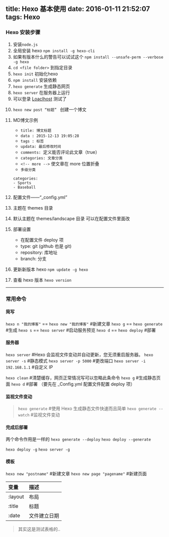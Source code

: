 title: Hexo 基本使用
date: 2016-01-11 21:52:07
tags: Hexo
---

### Hexo 安装步骤

1. 安装`node.js`
2. 全局安装 hexo `npm install -g hexo-cli`
3. 如果有版本什么的警告可以试试这个 `npm install --unsafe-perm --verbose -g hexo`
4. `cd <file folder>` 到指定目录
5. `hexo init` 初始化hexo
6. `npm install` 安装依赖
7. `hexo generate` 生成静态网页
8. `hexo server` 在服务器上运行
9. 可以登录 [Loaclhost](http://localhost:4000/) 测试了

<!-- more -->

10. `hexo new post “标题” ` 创建一个博文
11. MD博文示例
	- `title: 博文标题`
	- `data : 2015-12-13 19:05:28`
	- `tags : 标签`
	- `updata: 最后修改时间`
	- `comments: `定义能否评论此文章（true）
	- `categories: 文章分类`
	- `<!-- more -->` 使文章在 more 位置折叠
	- `多级分类`
	```
	categories:
    - Sports
    - Baseball
	```


12. 配置文件——“_config.yml”
13. 主题在 themes 目录
14. 默认主题在 themes/landscape 目录 可以在配置文件里面改
15. 部署设置
	- 在配置文件 deploy 项
	- type: git (github 也是 git)
	- repository: 库地址
	- branch: 分支

16. 更新新版本 hexo `npm update -g hexo`
17. 查看 hexo 版本 `hexo version`

---

### 常用命令

#### 简写

`hexo n "我的博客"` == `hexo new "我的博客"` #新建文章
`hexo g` == `hexo generate` #生成
`hexo s` == `hexo server` #启动服务预览
`hexo d` == `hexo deploy` #部署

#### 服务器
`hexo server` #Hexo 会监视文件变动并自动更新，您无须重启服务器。
`hexo server -s` #静态模式
`hexo server -p 5000` #更改端口
`hexo server -i 192.168.1.1` #自定义 IP

`hexo clean` #清楚缓存，网页正常情况写可以忽略此条命令
`hexo g` #生成静态页面
`hexo d` #部署 （要先在 _Config.yml 配置文件配置 deploy 项）

#### 监视文件变动
>`hexo generate` #使用 Hexo 生成静态文件快速而且简单
>`hexo generate --watch` #监视文件变动

#### 完成后部署
两个命令作用是一样的
`hexo generate --deploy`
`hexo deploy --generate`

`hexo deploy -g`
`hexo server -g`

#### 模板
`hexo new "postname"` #新建文章
`hexo new page "pagename"` #新建页面

|变量      |描述        |
|:---------|:----------|
|:layout   |布局        |
|:title    |标题        |
|:date     |文件建立日期 |
> 其实这是测试表格的..


